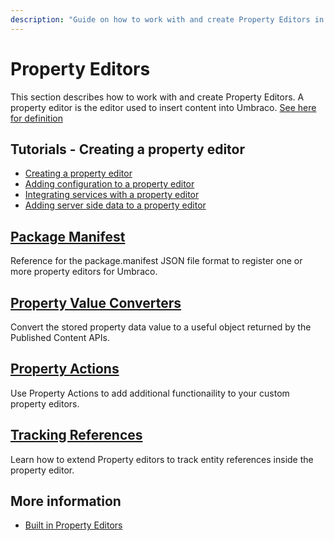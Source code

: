 ```yaml
---
description: "Guide on how to work with and create Property Editors in Umbraco"
---
```


# Property Editors

This section describes how to work with and create Property Editors. A property editor is the editor used to insert content into Umbraco. [See here for definition](../../fundamentals/backoffice/property-editors/)

## Tutorials - Creating a property editor

* [Creating a property editor](../../tutorials/creating-a-property-editor/)
* [Adding configuration to a property editor](../../tutorials/creating-a-property-editor/part-2.md)
* [Integrating services with a property editor](../../tutorials/creating-a-property-editor/part-3.md)
* [Adding server side data to a property editor](../../tutorials/creating-a-property-editor/part-4.md)

## [Package Manifest](package-manifest.md)

Reference for the package.manifest JSON file format to register one or more property editors for Umbraco.

## [Property Value Converters](property-value-converters.md)

Convert the stored property data value to a useful object returned by the Published Content APIs.

## [Property Actions](property-actions.md)

Use Property Actions to add additional functionaility to your custom property editors.

## [Tracking References](tracking.md)

Learn how to extend Property editors to track entity references inside the property editor.

## More information

* [Built in Property Editors](../../fundamentals/backoffice/property-editors/built-in-umbraco-property-editors/)
